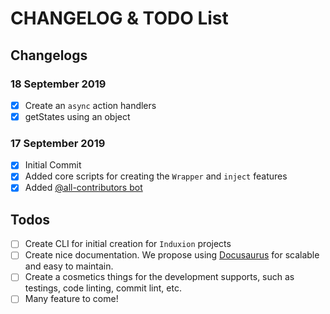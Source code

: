 # CHANGELOG & TODO List

## Changelogs
### 18 September 2019

- [x] Create an `async` action handlers
- [x] getStates using an object

### 17 September 2019

- [x] Initial Commit
- [x] Added core scripts for creating the `Wrapper` and `inject` features
- [x] Added [@all-contributors bot](https://allcontributors.org)

## Todos

- [ ] Create CLI for initial creation for `Induxion` projects
- [ ] Create nice documentation. We propose using [Docusaurus](https://docusaurus.io/) for scalable and easy to maintain.
- [ ] Create a cosmetics things for the development supports, such as testings, code linting, commit lint, etc.
- [ ] Many feature to come!